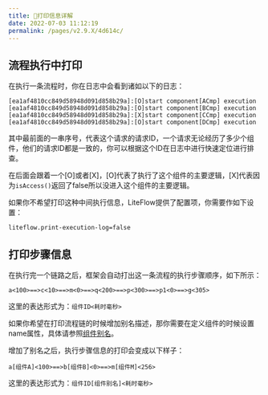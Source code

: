 ```yaml
---
title: 🧇打印信息详解
date: 2022-07-03 11:12:19
permalink: /pages/v2.9.X/4d614c/
---
```


## 流程执行中打印

在执行一条流程时，你在日志中会看到诸如以下的日志：

```
[ea1af4810cc849d58948d091d858b29a]:[O]start component[ACmp] execution
[ea1af4810cc849d58948d091d858b29a]:[O]start component[BCmp] execution
[ea1af4810cc849d58948d091d858b29a]:[X]start component[CCmp] execution
[ea1af4810cc849d58948d091d858b29a]:[O]start component[DCmp] execution
```

其中最前面的一串序号，代表这个请求的请求ID，一个请求无论经历了多少个组件，他们的请求ID都是一致的，你可以根据这个ID在日志中进行快速定位进行排查。

在后面会跟着一个[O]或者[X]，[O]代表了执行了这个组件的主要逻辑，[X]代表因为`isAccess()`返回了false所以没进入这个组件的主要逻辑。

如果你不希望打印这种中间执行信息，LiteFlow提供了配置项，你需要作如下设置：

```properties
liteflow.print-execution-log=false
```


## 打印步骤信息

在执行完一个链路之后，框架会自动打出这一条流程的执行步骤顺序，如下所示：

```
a<100>==>c<10>==>m<0>==>q<200>==>p<300>==>p1<0>==>g<305>
```

这里的表达形式为：`组件ID<耗时毫秒>`


如果你希望在打印流程链的时候增加别名描述，那你需要在定义组件的时候设置name属性，具体请参照[组件别名](/pages/v2.9.X/92ef89/)。

增加了别名之后，执行步骤信息的打印会变成以下样子：
```
a[组件A]<100>==>b[组件B]<0>==>m[组件M]<256>
```

这里的表达形式为：`组件ID[组件别名]<耗时毫秒>`
